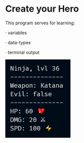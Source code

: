 # Create your Hero

This program serves for learning:

· variables

· data-types

· terminal output

![Screenshot](preview.png)
